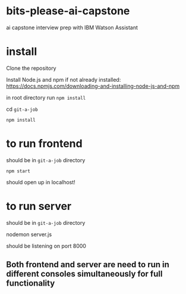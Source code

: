 # bits-please-ai-capstone
ai capstone interview prep with IBM Watson Assistant 

# install
Clone the repository

Install Node.js and npm if not already installed: https://docs.npmjs.com/downloading-and-installing-node-js-and-npm

in root directory run `npm install`

cd `git-a-job`

`npm install`

# to run frontend
should be in `git-a-job` directory

`npm start`

should open up in localhost!

# to run server
should be in `git-a-job` directory

nodemon server.js

should be listening on port 8000

## Both frontend and server are need to run in different consoles simultaneously for full functionality


